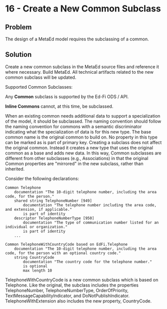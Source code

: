 # 16 - Create a New Common Subclass

## Problem

The design of a MetaEd model requires the subclassing of a common.  

## Solution

Create a new common subclass in the MetaEd source files and reference it where
necessary. Build MetaEd. All technical artifacts related to the new common
subclass will be updated.

Supported Common Subclasses:

Any **Common** subclass is supported by the Ed-Fi ODS / API.

**Inline Commons** cannot, at this time, be subclassed.

When an existing common needs additional data to support a specialization of the
model, it should be subclassed. The naming convention should follow the naming
convention for commons with a semantic discriminator indicating what the
specialization of data is for this new type. The base common name is the
original common to build on. No property in this type can be marked as is part
of primary key. Creating a subclass does not affect the original common. Instead
it creates a new type that uses the original common as a base and adds new data.
In this way, Common subclasses are different from other subclasses (e.g.,
Associations) in that the original Common properties are "mirrored" in the new
subclass, rather than inherited.

Consider the following declarations:

```metaed
Common Telephone
    documentation "The 10-digit telephone number, including the area code, for the person."
    shared string TelephoneNumber [949]
        documentation "The telephone number including the area code, and extension, if applicable."
        is part of identity
    descriptor TelephoneNumberType [950]
        documentation "The type of communication number listed for an individual or organization."
        is part of identity
    ...
```

```metaed
Common TelephoneWithCountryCode based on EdFi.Telephone
    documentation "The 10-digit telephone number, including the area code, for the person with an optional country code."
    string CountryCode
        documentation "The country code for the telephone number."
        is optional
        max length 10
```

TelephoneWithCountryCode is a new common subclass which is based on Telephone.
Like the original, the subclass includes the properties TelephoneNumber,
TelephoneNumberType, OrderOfPriority, TextMessageCapabilityIndicator, and
DoNotPublishIndicator. TelephoneWithExtension also includes the new property,
CountryCode.
